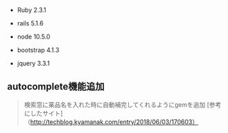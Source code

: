 - Ruby 2.3.1

- rails 5.1.6

- node 10.5.0

- bootstrap 4.1.3

- jquery 3.3.1


## autocomplete機能追加
> 検索窓に薬品名を入れた時に自動補完してくれるようにgemを追加
> [参考にしたサイト]（http://techblog.kyamanak.com/entry/2018/06/03/170603）

